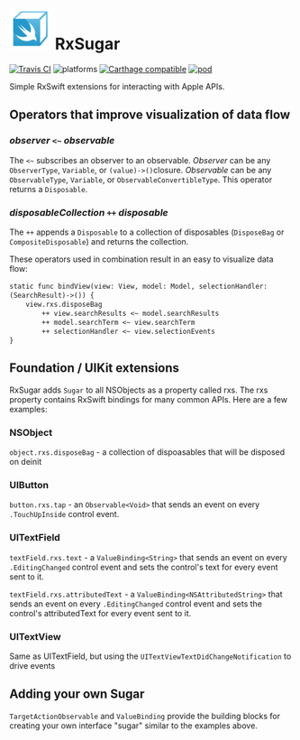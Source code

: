 <img src="RxSugarLogo.png" alt="RxSugar Logo" width="74" height="74">  RxSugar
===

[![Travis CI](https://travis-ci.org/RxSugar/RxSugar.svg?branch=master)](https://travis-ci.org/RxSugar/RxSugar) ![platforms](https://img.shields.io/badge/platforms-iOS%20%7C%20tvOS-333333.svg) [![Carthage compatible](https://img.shields.io/badge/Carthage-compatible-4BC51D.svg?style=flat)](https://github.com/Carthage/Carthage) [![pod](https://img.shields.io/cocoapods/v/RxSugar.svg)](https://cocoapods.org/?q=RxSugar)

Simple RxSwift extensions for interacting with Apple APIs.

## Operators that improve visualization of data flow

### _observer_ `<~` _observable_

The `<~` subscribes an observer to an observable. 
_Observer_ can be any `ObserverType`, `Variable`, or `(value)->()`closure. 
_Observable_ can be any `ObservableType`, `Variable`, or `ObservableConvertibleType`. 
This operator returns a `Disposable`.

### _disposableCollection_ `++` _disposable_

The `++` appends a `Disposable` to a collection of disposables (`DisposeBag` or `CompositeDisposable`) and returns the collection.

These operators used in combination result in an easy to visualize data flow:
```
static func bindView(view: View, model: Model, selectionHandler:(SearchResult)->()) {
	view.rxs.disposeBag
		++ view.searchResults <~ model.searchResults
		++ model.searchTerm <~ view.searchTerm
		++ selectionHandler <~ view.selectionEvents
}
```
## Foundation / UIKit extensions
RxSugar adds `Sugar` to all NSObjects as a property called rxs. The rxs property contains RxSwift bindings for many common APIs. Here are a few examples:

### NSObject
`object.rxs.disposeBag` - a collection of dispoasables that will be disposed on deinit

### UIButton
`button.rxs.tap` - an `Observable<Void>` that sends an event on every `.TouchUpInside` control event.

### UITextField
`textField.rxs.text` - a `ValueBinding<String>` that sends an event on every `.EditingChanged` control event and sets the control's text for every event sent to it.

`textField.rxs.attributedText` - a `ValueBinding<NSAttributedString>` that sends an event on every `.EditingChanged` control event and sets the control's attributedText for every event sent to it.

### UITextView
Same as UITextField, but using the `UITextViewTextDidChangeNotification` to drive events

## Adding your own Sugar
`TargetActionObservable` and `ValueBinding` provide the building blocks for creating your own interface "sugar" similar to the examples above.
